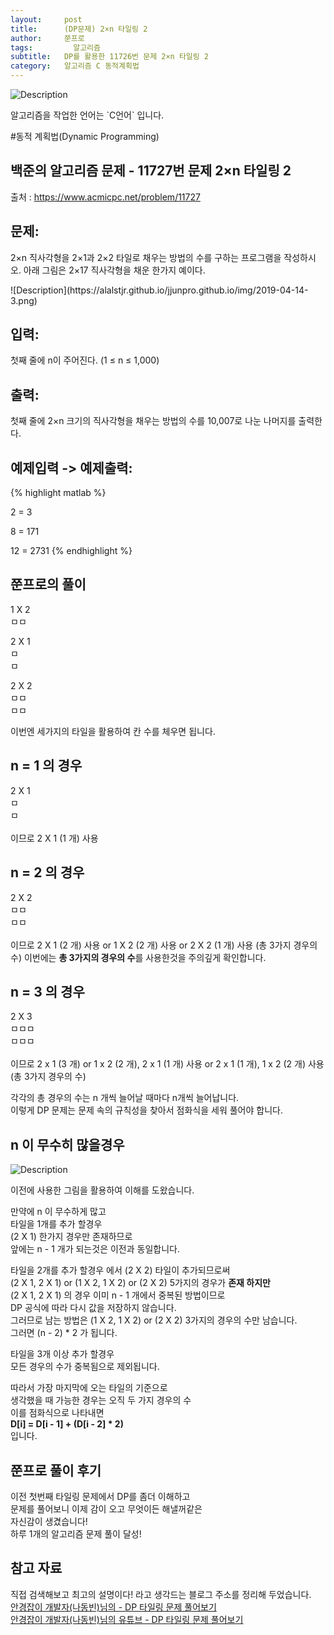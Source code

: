 ```yaml
---
layout:     post
title:      (DP문제) 2×n 타일링 2
author:     쭌프로
tags: 		  알고리즘
subtitle:   DP를 활용한 11726번 문제 2×n 타일링 2
category:   알고리즘 C 동적계획법
---
```

<!-- Start Writing Below in Markdown -->

![Description](https://alalstjr.github.io/jjunpro.github.io/img/ag-bg.png)

<p>알고리즘을 작업한 언어는 `C언어` 입니다.</p>

#동적 계획법(Dynamic Programming)

## 백준의 알고리즘 문제 - 11727번 문제 2×n 타일링 2

출처 : <a href="https://www.acmicpc.net/problem/11719">https://www.acmicpc.net/problem/11727</a>

## 문제:

<p>
  2×n 직사각형을 2×1과 2×2 타일로 채우는 방법의 수를 구하는 프로그램을 작성하시오.
  아래 그림은 2×17 직사각형을 채운 한가지 예이다.
</p>
![Description](https://alalstjr.github.io/jjunpro.github.io/img/2019-04-14-3.png)

## 입력:

<p>
  첫째 줄에 n이 주어진다. (1 ≤ n ≤ 1,000)
</p>

## 출력:

<p>
  첫째 줄에 2×n 크기의 직사각형을 채우는 방법의 수를 10,007로 나눈 나머지를 출력한다.
</p>

## 예제입력 -> 예제출력:
{% highlight matlab %}

  2 = 3
  
  8 = 171
  
  12 = 2731
{% endhighlight %}

## 쭌프로의 풀이

<p>
  1 X 2 <br/>
  ㅁㅁ <br/>
</p>
<p>
  2 X 1 <br/>
  ㅁ <br/>
  ㅁ <br/>
</p>
<p>
  2 X 2 <br/>
  ㅁㅁ <br/>
  ㅁㅁ <br/>
</p>
<p>
  이번엔 세가지의 타일을 활용하여 칸 수를 체우면 됩니다.<br/>
</p>

## n = 1 의 경우
<p>
  2 X 1 <br/>
  ㅁ <br/>
  ㅁ <br/> 
  <br/>
  이므로 2 X 1 (1 개) 사용
</p>

## n = 2 의 경우
<p>
  2 X 2 <br/>
  ㅁㅁ <br/>
  ㅁㅁ <br/> 
  <br/>
  이므로 2 X 1 (2 개) 사용 or 1 X 2 (2 개) 사용 or 2 X 2 (1 개) 사용 (총 3가지 경우의 수)
  이번에는 <b>총 3가지의 경우의 수</b>를 사용한것을 주의깊게 확인합니다.
</p>

## n = 3 의 경우
<p>
  2 X 3 <br/>
  ㅁㅁㅁ <br/>
  ㅁㅁㅁ <br/> 
  <br/>
  이므로 2 x 1 (3 개) or 1 x 2 (2 개), 2 x 1 (1 개) 사용 or 2 x 1 (1 개), 1 x 2 (2 개) 사용 (총 3가지 경우의 수)
</p>

<p>
  각각의 총 경우의 수는 n 개씩 늘어날 때마다 n개씩 늘어납니다. <br/>
  이렇게 DP 문제는 문제 속의 규칙성을 찾아서 점화식을 세워 풀어야 합니다.
</p>

## n 이 무수히 많을경우

![Description](https://alalstjr.github.io/jjunpro.github.io/img/2019-04-14-4.png)

<p>
  이전에 사용한 그림을 활용하여 이해를 도왔습니다.
</p>
<p>
  만약에 n 이 무수하게 많고 <br/>
  타일을 1개를 추가 할경우 <br/>
  (2 X 1) 한가지 경우만 존재하므로 <br/>
  앞에는 n - 1 개가 되는것은 이전과 동일합니다.
</p>
<p>
  타일을 2개를 추가 할경우 에서 (2 X 2) 타일이 추가되므로써<br/>
  (2 X 1, 2 X 1) or (1 X 2, 1 X 2) or (2 X 2) 5가지의 경우가 <b>존재 하지만</b> <br/>
  (2 X 1, 2 X 1) 의 경우 이미 n - 1 개에서 중복된 방법이므로 <br/>
  DP 공식에 따라 다시 값을 저장하지 않습니다. <br/>
  그러므로 남는 방법은 (1 X 2, 1 X 2) or (2 X 2) 3가지의 경우의 수만 남습니다. <br/>
  그러면 (n - 2) * 2 가 됩니다.
</p>
<p>
  타일을 3개 이상 추가 할경우 <br/>
  모든 경우의 수가 중복됨으로 제외됩니다.
</p>
<p>
  따라서 가장 마지막에 오는 타일의 기준으로 <br/>
  생각했을 때 가능한 경우는 오직 두 가지 경우의 수 <br/>
  이를 점화식으로 나타내면 <br/>
  <b>D[i] = D[i - 1] + (D[i - 2] * 2)</b> <br/>
  입니다.
</p>

<script src="https://gist.github.com/alalstjr/c6c1e57b67cfdb9ca358ff52782d7d98.js"></script>

## 쭌프로 풀이 후기
<p>
  이전 첫번째 타일링 문제에서 DP를 좀더 이해하고 <br/>
  문제를 풀어보니 이제 감이 오고 무엇이든 해낼꺼같은 <br/>
  자신감이 생겼습니다! <br/>
  하루 1개의 알고리즘 문제 풀이 달성!
</p>

## 참고 자료
<p>
  직접 검색해보고 최고의 설명이다! 라고 생각드는 블로그 주소를 정리해 두었습니다. <br/>
  
  <a href="https://blog.naver.com/PostView.nhn?blogId=ndb796&logNo=221233586932&parentCategoryNo=&categoryNo=128&viewDate=&isShowPopularPosts=false&from=postView">
    안경잡이 개발자(나동빈)님의  - DP 타일링 문제 풀어보기
  </a>
  <br/>
  <a href="https://www.youtube.com/watch?v=YHZiWaL49HY">
    안경잡이 개발자(나동빈)님의 유튜브 - DP 타일링 문제 풀어보기  
  </a>
</p>

